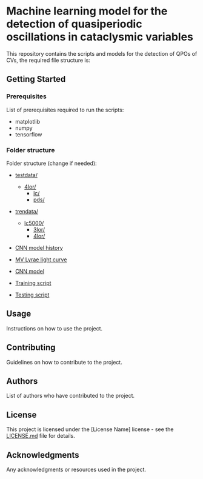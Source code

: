 # Machine learning model for the detection of quasiperiodic oscillations in cataclysmic variables

This repository contains the scripts and models for the detection of QPOs of CVs, the required file structure is: 

## Getting Started

### Prerequisites

List of prerequisites required to run the scripts:
* matplotlib
* numpy
* tensorflow

### Folder structure

Folder structure (change if needed):
* [testdata/](./testdata) 
  * [4lor/](./testdata/4lor/) 
    * [lc/](./testdata/4lor/lc/)      
    * [pds/](./testdata/4lor/pds/)  

* [trendata/](./trendata/)
  * [lc5000/](./trendata/lc5000/)
    * [3lor/](./trendata/lc5000/3lor/)
    * [4lor/](./trendata/lc5000/4lor/)

* [CNN model history](./historyModel5000_lc)
* [MV Lyrae light curve](./lc_scaringi_all.dat)
* [CNN model](./model5000_lc.tflite)

* [Training script](./QPO_imagrecog_LC_train.py)
* [Testing script](./QPO_imagrecog_LC_test.py)



## Usage

Instructions on how to use the project.

## Contributing

Guidelines on how to contribute to the project.

## Authors

List of authors who have contributed to the project.

## License

This project is licensed under the [License Name] license - see the [LICENSE.md](LICENSE.md) file for details.

## Acknowledgments

Any acknowledgments or resources used in the project.

